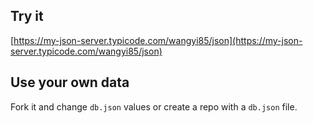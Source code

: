 ## Try it

[https://my-json-server.typicode.com/wangyi85/json](https://my-json-server.typicode.com/wangyi85/json)

## Use your own data

Fork it and change `db.json` values or create a repo with a `db.json` file.